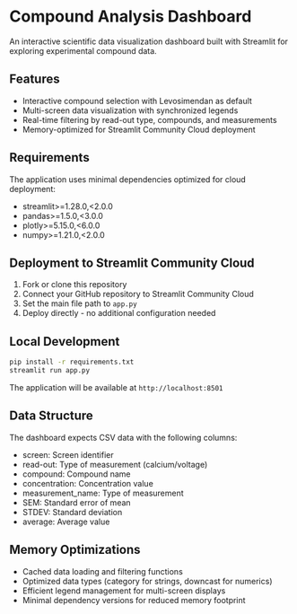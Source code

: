 # Compound Analysis Dashboard

An interactive scientific data visualization dashboard built with Streamlit for exploring experimental compound data.

## Features

- Interactive compound selection with Levosimendan as default
- Multi-screen data visualization with synchronized legends
- Real-time filtering by read-out type, compounds, and measurements
- Memory-optimized for Streamlit Community Cloud deployment

## Requirements

The application uses minimal dependencies optimized for cloud deployment:

- streamlit>=1.28.0,<2.0.0
- pandas>=1.5.0,<3.0.0
- plotly>=5.15.0,<6.0.0
- numpy>=1.21.0,<2.0.0

## Deployment to Streamlit Community Cloud

1. Fork or clone this repository
2. Connect your GitHub repository to Streamlit Community Cloud
3. Set the main file path to `app.py`
4. Deploy directly - no additional configuration needed

## Local Development

```bash
pip install -r requirements.txt
streamlit run app.py
```

The application will be available at `http://localhost:8501`

## Data Structure

The dashboard expects CSV data with the following columns:
- screen: Screen identifier
- read-out: Type of measurement (calcium/voltage)
- compound: Compound name
- concentration: Concentration value
- measurement_name: Type of measurement
- SEM: Standard error of mean
- STDEV: Standard deviation
- average: Average value

## Memory Optimizations

- Cached data loading and filtering functions
- Optimized data types (category for strings, downcast for numerics)
- Efficient legend management for multi-screen displays
- Minimal dependency versions for reduced memory footprint